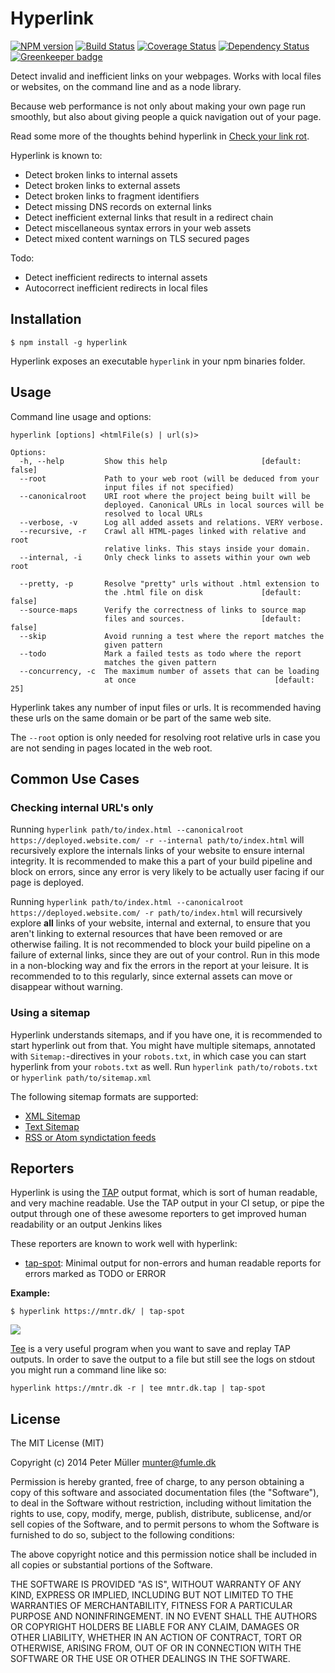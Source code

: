 # Hyperlink

[![NPM version](https://badge.fury.io/js/hyperlink.svg)](http://badge.fury.io/js/hyperlink)
[![Build Status](https://travis-ci.org/Munter/hyperlink.svg?branch=master)](https://travis-ci.org/Munter/hyperlink)
[![Coverage Status](https://coveralls.io/repos/github/Munter/hyperlink/badge.svg?branch=master)](https://coveralls.io/github/Munter/hyperlink?branch=master)
[![Dependency Status](https://david-dm.org/Munter/hyperlink.svg)](https://david-dm.org/Munter/hyperlink) [![Greenkeeper badge](https://badges.greenkeeper.io/Munter/hyperlink.svg)](https://greenkeeper.io/)

Detect invalid and inefficient links on your webpages. Works with local files or websites, on the command line and as a node library.

Because web performance is not only about making your own page run smoothly, but also about giving people a quick navigation out of your page.

Read some more of the thoughts behind hyperlink in [Check your link rot](https://mntr.dk/2015/check-your-link-rot/).

Hyperlink is known to:

- Detect broken links to internal assets
- Detect broken links to external assets
- Detect broken links to fragment identifiers
- Detect missing DNS records on external links
- Detect inefficient external links that result in a redirect chain
- Detect miscellaneous syntax errors in your web assets
- Detect mixed content warnings on TLS secured pages

Todo:

- Detect inefficient redirects to internal assets
- Autocorrect inefficient redirects in local files

## Installation

```
$ npm install -g hyperlink
```

Hyperlink exposes an executable `hyperlink` in your npm binaries folder.

## Usage

Command line usage and options:

```
hyperlink [options] <htmlFile(s) | url(s)>

Options:
  -h, --help         Show this help                     [default: false]
  --root             Path to your web root (will be deduced from your
                     input files if not specified)
  --canonicalroot    URI root where the project being built will be
                     deployed. Canonical URLs in local sources will be
                     resolved to local URLs
  --verbose, -v      Log all added assets and relations. VERY verbose.
  --recursive, -r    Crawl all HTML-pages linked with relative and root
                     relative links. This stays inside your domain.
  --internal, -i     Only check links to assets within your own web root

  --pretty, -p       Resolve "pretty" urls without .html extension to
                     the .html file on disk             [default: false]
  --source-maps      Verify the correctness of links to source map
                     files and sources.                 [default: false]
  --skip             Avoid running a test where the report matches the
                     given pattern
  --todo             Mark a failed tests as todo where the report
                     matches the given pattern
  --concurrency, -c  The maximum number of assets that can be loading
                     at once                               [default: 25]
```

Hyperlink takes any number of input files or urls. It is recommended having these urls on the same domain or be part of the same web site.

The `--root` option is only needed for resolving root relative urls in case you are not sending in pages located in the web root.

## Common Use Cases

### Checking internal URL's only

Running `hyperlink path/to/index.html --canonicalroot https://deployed.website.com/ -r --internal path/to/index.html` will recursively explore the internals links of your website to ensure internal integrity. It is recommended to make this a part of your build pipeline and block on errors, since any error is very likely to be actually user facing if our page is deployed.

Running `hyperlink path/to/index.html --canonicalroot https://deployed.website.com/ -r path/to/index.html` will recursively explore **all** links of your website, internal and external, to ensure that you aren't linking to external resources that have been removed or are otherwise failing. It is not recommended to block your build pipeline on a failure of external links, since they are out of your control. Run in this mode in a non-blocking way and fix the errors in the report at your leisure. It is recommended to to this regularly, since external assets can move or disappear without warning.

### Using a sitemap

Hyperlink understands sitemaps, and if you have one, it is recommended to start hyperlink out from that. You might have multiple sitemaps, annotated with `Sitemap:`-directives in your `robots.txt`, in which case you can start hyperlink from your `robots.txt` as well. Run `hyperlink path/to/robots.txt` or `hyperlink path/to/sitemap.xml`

The following sitemap formats are supported:

- [XML Sitemap](https://en.wikipedia.org/wiki/Sitemaps#File_format)
- [Text Sitemap](https://en.wikipedia.org/wiki/Sitemaps#Text_file)
- [RSS or Atom syndictation feeds](https://en.wikipedia.org/wiki/Sitemaps#Syndication_feed)

## Reporters

Hyperlink is using the [TAP](https://testanything.org/) output format, which is sort of human readable, and very machine readable. Use the TAP output in your CI setup, or pipe the output through one of these awesome reporters to get improved human readability or an output Jenkins likes

These reporters are known to work well with hyperlink:

- [tap-spot](https://www.npmjs.com/package/tap-spot): Minimal output for non-errors and human readable reports for errors marked as TODO or ERROR

**Example:**

```
$ hyperlink https://mntr.dk/ | tap-spot
```

![](https://i.imgur.com/tvan2YY.png)

[Tee](http://en.wikipedia.org/wiki/Tee_%28command%29) is a very useful program when you want to save and replay TAP outputs. In order to save the output to a file but still see the logs on stdout you might run a command line like so:

```
hyperlink https://mntr.dk -r | tee mntr.dk.tap | tap-spot
```

## License

The MIT License (MIT)

Copyright (c) 2014 Peter Müller <munter@fumle.dk>

Permission is hereby granted, free of charge, to any person obtaining a copy
of this software and associated documentation files (the "Software"), to deal
in the Software without restriction, including without limitation the rights
to use, copy, modify, merge, publish, distribute, sublicense, and/or sell
copies of the Software, and to permit persons to whom the Software is
furnished to do so, subject to the following conditions:

The above copyright notice and this permission notice shall be included in
all copies or substantial portions of the Software.

THE SOFTWARE IS PROVIDED "AS IS", WITHOUT WARRANTY OF ANY KIND, EXPRESS OR
IMPLIED, INCLUDING BUT NOT LIMITED TO THE WARRANTIES OF MERCHANTABILITY,
FITNESS FOR A PARTICULAR PURPOSE AND NONINFRINGEMENT. IN NO EVENT SHALL THE
AUTHORS OR COPYRIGHT HOLDERS BE LIABLE FOR ANY CLAIM, DAMAGES OR OTHER
LIABILITY, WHETHER IN AN ACTION OF CONTRACT, TORT OR OTHERWISE, ARISING FROM,
OUT OF OR IN CONNECTION WITH THE SOFTWARE OR THE USE OR OTHER DEALINGS IN
THE SOFTWARE.
